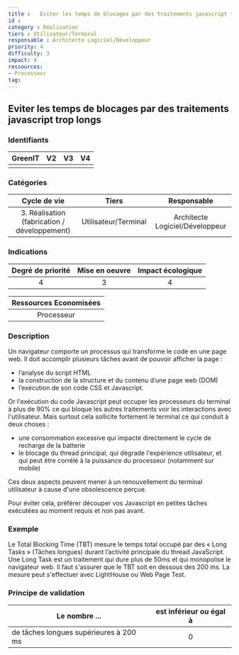 ```yaml
---
title :   Eviter les temps de blocages par des traitements javascript trop longs
id : 
category : Réalisation
tiers : Utilisateur/Terminal
responsable : Architecte Logiciel/Développeur
priority: 4
difficulty: 3
impact: 4
ressources:
- Processeur
tag:
---
```


## Eviter les temps de blocages par des traitements javascript trop longs

### Identifiants

| GreenIT |  V2  |  V3  |  V4  |
|:-------:|:----:|:----:|:----:|
|      |   |   |      |

### Catégories

| Cycle de vie |  Tiers  |  Responsable  |
|:---------:|:----:|:----:|
| 3. Réalisation (fabrication / développement) | Utilisateur/Terminal | Architecte Logiciel/Développeur |

### Indications

| Degré de priorité |      Mise en oeuvre       |  Impact écologique    |
|:-------------------:|:-------------------------:|:---------------------:|
| 4 | 3 | 4 |

|Ressources Economisées                                      |
|:----------------------------------------------------------:|
|Processeur    |

### Description

Un navigateur comporte un processus qui transforme le code en une page web. Il doit accomplir plusieurs tâches avant de pouvoir afficher la page : 

- l’analyse du script HTML
- la construction de la structure et du contenu d’une page web (DOM)
- l’exécution de son code CSS et Javascript.

Or l'exécution du code Javascript peut occuper les processeurs du terminal à plus de 90% ce qui bloque les autres traitements voir les interactions avec l'utilisateur. 
Mais surtout cela sollicite fortement le terminal ce qui conduit à deux choses :

- une consommation excessive qui impacte directement le cycle de recharge de la batterie
- le blocage du thread principal, qui dégrade l'expérience utilisateur, et qui peut être corrélé à la puissance du processeur (notamment sur mobile)

Ces deux aspects peuvent mener à un renouvellement du terminal utilisateur à cause d'une obsolescence perçue.

Pour éviter cela, préférer découper vos Javascript en petites tâches exécutées au moment requis et non pas avant.

### Exemple

Le Total Blocking Time (TBT) mesure le temps total occupé par des « Long Tasks » (Tâches longues) durant l’activité principale du thread JavaScript.
Une Long Task est un traitement qui dure plus de 50ms et qui monopolise le navigateur web.
Il faut s'assurer que le TBT soit en dessous des 200 ms.
La mesure peut s'effectuer avec LightHouse ou Web Page Test.

### Principe de validation

| Le nombre ... |     est inférieur ou égal à   |  
|-------------------|:-------------------------:|
| de tâches longues supérieures à 200 ms  |  0  |
